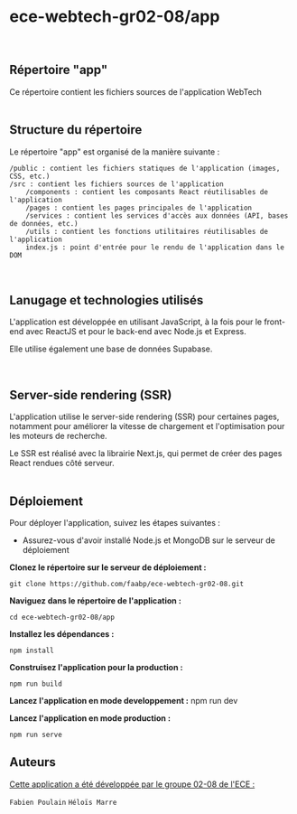 # ece-webtech-gr02-08/app

<br>

## Répertoire "app"

Ce répertoire contient les fichiers sources de l'application WebTech
<br>
<br>

## Structure du répertoire

Le répertoire "app" est organisé de la manière suivante :

    /public : contient les fichiers statiques de l'application (images, CSS, etc.)
    /src : contient les fichiers sources de l'application
        /components : contient les composants React réutilisables de l'application
        /pages : contient les pages principales de l'application
        /services : contient les services d'accès aux données (API, bases de données, etc.)
        /utils : contient les fonctions utilitaires réutilisables de l'application
        index.js : point d'entrée pour le rendu de l'application dans le DOM
<br>

## Lanugage et technologies utilisés

L'application est développée en utilisant JavaScript, à la fois pour le front-end avec ReactJS et pour le back-end avec Node.js et Express. <p>
Elle utilise également une base de données Supabase. 

<br>

## Server-side rendering (SSR)

L'application utilise le server-side rendering (SSR) pour certaines pages, notamment pour améliorer la vitesse de chargement et l'optimisation pour les moteurs de recherche. <p>
Le SSR est réalisé avec la librairie Next.js, qui permet de créer des pages React rendues côté serveur.
<br>
<br>

## Déploiement

Pour déployer l'application, suivez les étapes suivantes :

* Assurez-vous d'avoir installé Node.js et MongoDB sur le serveur de déploiement



**Clonez le répertoire sur le serveur de déploiement :**

    git clone https://github.com/faabp/ece-webtech-gr02-08.git

**Naviguez dans le répertoire de l'application :**

    cd ece-webtech-gr02-08/app

**Installez les dépendances :**

    npm install

**Construisez l'application pour la production :**

    npm run build

**Lancez l'application en mode developpement :**
    npm run dev 


**Lancez l'application en mode production :**

    npm run serve

## Auteurs

[Cette application a été développée par le groupe 02-08 de l'ECE :](https://ece-webtech-gr02-08.vercel.app/)

`Fabien Poulain`
`Héloïs Marre`
